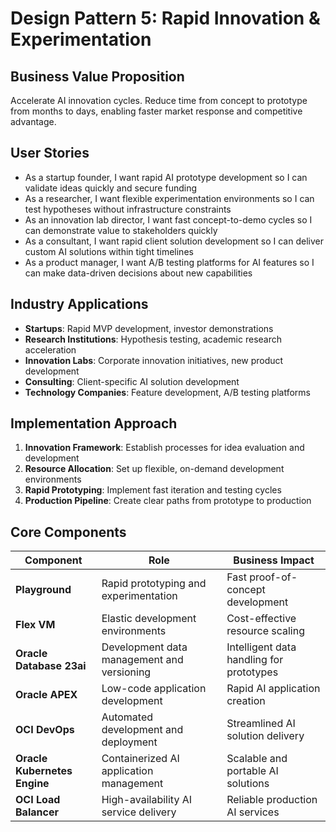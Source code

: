 # Design Pattern 5: Rapid Innovation & Experimentation

## Business Value Proposition
Accelerate AI innovation cycles. Reduce time from concept to prototype from months to days, enabling faster market response and competitive advantage.

## User Stories
- As a startup founder, I want rapid AI prototype development so I can validate ideas quickly and secure funding
- As a researcher, I want flexible experimentation environments so I can test hypotheses without infrastructure constraints
- As an innovation lab director, I want fast concept-to-demo cycles so I can demonstrate value to stakeholders quickly
- As a consultant, I want rapid client solution development so I can deliver custom AI solutions within tight timelines
- As a product manager, I want A/B testing platforms for AI features so I can make data-driven decisions about new capabilities

## Industry Applications
- **Startups**: Rapid MVP development, investor demonstrations
- **Research Institutions**: Hypothesis testing, academic research acceleration
- **Innovation Labs**: Corporate innovation initiatives, new product development
- **Consulting**: Client-specific AI solution development
- **Technology Companies**: Feature development, A/B testing platforms

## Implementation Approach
1. **Innovation Framework**: Establish processes for idea evaluation and development
2. **Resource Allocation**: Set up flexible, on-demand development environments
3. **Rapid Prototyping**: Implement fast iteration and testing cycles
4. **Production Pipeline**: Create clear paths from prototype to production

## Core Components
| Component | Role | Business Impact |
|-----------|------|-----------------|
| **Playground** | Rapid prototyping and experimentation | Fast proof-of-concept development |
| **Flex VM** | Elastic development environments | Cost-effective resource scaling |
| **Oracle Database 23ai** | Development data management and versioning | Intelligent data handling for prototypes |
| **Oracle APEX** | Low-code application development | Rapid AI application creation |
| **OCI DevOps** | Automated development and deployment | Streamlined AI solution delivery |
| **Oracle Kubernetes Engine** | Containerized AI application management | Scalable and portable AI solutions |
| **OCI Load Balancer** | High-availability AI service delivery | Reliable production AI services |
